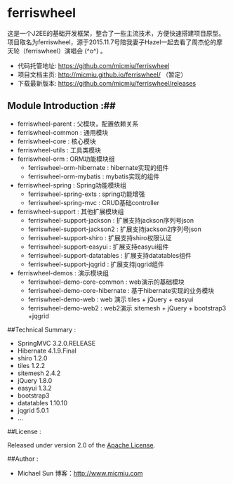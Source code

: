 # ferriswheel #

这是一个J2EE的基础开发框架，整合了一些主流技术，方便快速搭建项目原型。
项目取名为ferriswheel，源于2015.11.7号陪我妻子Hazel一起去看了周杰伦的摩天轮（ferriswheel）演唱会 (^o^) 。

* 代码托管地址: https://github.com/micmiu/ferriswheel
* 项目文档主页: http://micmiu.github.io/ferriswheel/ （暂定）
* 下载最新版本: https://github.com/micmiu/ferriswheel/releases

## Module Introduction :##

* ferriswheel-parent  	: 父模块，配置依赖关系
* ferriswheel-common  	: 通用模块
* ferriswheel-core	  	: 核心模块
* ferriswheel-utils   	: 工具类模块
* ferriswheel-orm   	: ORM功能模块组
	* ferriswheel-orm-hibernate 	: hibernate实现的组件
	* ferriswheel-orm-mybatis 		: mybatis实现的组件
* ferriswheel-spring   	: Spring功能模块组
	* ferriswheel-spring-exts		: spring功能增强
	* ferriswheel-spring-mvc		: CRUD基础controller
* ferriswheel-support	: 其他扩展模块组
	* ferriswheel-support-jackson		: 扩展支持jackson序列号json
	* ferriswheel-support-jackson2		: 扩展支持jackson2序列号json
	* ferriswheel-support-shiro			: 扩展支持shiro权限认证
	* ferriswheel-support-easyui		: 扩展支持easyui组件
	* ferriswheel-support-datatables	: 扩展支持datatables组件
	* ferriswheel-support-jqgrid 		: 扩展支持jqgrid组件
* ferriswheel-demos		: 演示模块组
	* ferriswheel-demo-core-common		: web演示的基础模块
	* ferriswheel-demo-core-hibernate	: 基于hibernate实现的业务模块
	* ferriswheel-demo-web				: web 演示 tiles + jQuery + easyui
	* ferriswheel-demo-web2				: web2演示 sitemesh + jQuery + bootstrap3 +jqgrid

##Technical Summary :

* SpringMVC 3.2.0.RELEASE
* Hibernate 4.1.9.Final
* shiro 1.2.0
* tiles 1.2.2
* sitemesh 2.4.2
* jQuery 1.8.0
* easyui 1.3.2
* bootstrap3
* datatables 1.10.10
* jqgrid 5.0.1
* ...

##License :

Released under version 2.0 of the [Apache License].

[Apache License]: http://www.apache.org/licenses/LICENSE-2.0

##Author :
* Michael Sun 博客：http://www.micmiu.com